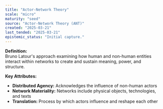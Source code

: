 ```yaml
---
title: "Actor-Network Theory"
scale: "micro"
maturity: "seed"
source: "Actor-Network Theory (ANT)"
created: "2025-03-21"
last_tended: "2025-03-21"
epistemic_status: "Initial capture."
---
```

**Definition:**  
Bruno Latour's approach examining how human and non-human entities interact within networks to create and sustain meaning, power, and structure.

**Key Attributes:**  
- **Distributed Agency:** Acknowledges the influence of non-human actors  
- **Network Materiality:** Networks include physical objects, technologies, and texts  
- **Translation:** Process by which actors influence and reshape each other
